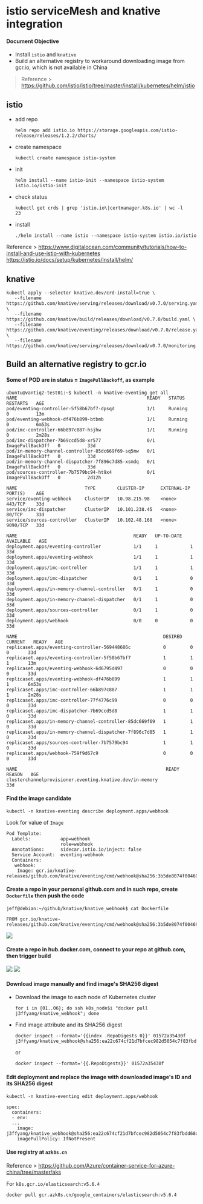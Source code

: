 # istio serviceMesh and knative integration

#### Document Objective

- Install ```istio``` and ```knative```
- Build an alternative registry to workaround downloading image from gcr.io, which is not available in China

> Reference > https://github.com/istio/istio/tree/master/install/kubernetes/helm/istio

## istio

- add repo

  ```
  helm repo add istio.io https://storage.googleapis.com/istio-release/releases/1.2.2/charts/
  ```

- create namespace

  ```
  kubectl create namespace istio-system
  ```

- init

  ```
  helm install --name istio-init --namespace istio-system istio.io/istio-init
  ```

- check status

  ```
  kubectl get crds | grep 'istio.io\|certmanager.k8s.io' | wc -l
  23
  ```

- install

  ```
  ./helm install --name istio --namespace istio-system istio.io/istio
  ```

Reference >
https://www.digitalocean.com/community/tutorials/how-to-install-and-use-istio-with-kubernetes
https://istio.io/docs/setup/kubernetes/install/helm/


## knative

```
kubectl apply --selector knative.dev/crd-install=true \
   --filename https://github.com/knative/serving/releases/download/v0.7.0/serving.yaml \
   --filename https://github.com/knative/build/releases/download/v0.7.0/build.yaml \
   --filename https://github.com/knative/eventing/releases/download/v0.7.0/release.yaml \
   --filename https://github.com/knative/serving/releases/download/v0.7.0/monitoring.yaml
```


## Build an alternative registry to gcr.io

#### Some of POD are in status = ```ImagePullBackoff```, as example

```
ubuntu@vantiq2-test01:~$ kubectl -n knative-eventing get all
NAME                                                READY   STATUS             RESTARTS   AGE
pod/eventing-controller-5f58b67bf7-dpsqd            1/1     Running            0          13m
pod/eventing-webhook-df476b899-btbmb                1/1     Running            0          6m53s
pod/imc-controller-66b897c887-hsjhw                 1/1     Running            0          2m28s
pod/imc-dispatcher-7b69ccd5d8-xr577                 0/1     ImagePullBackOff   0          33d
pod/in-memory-channel-controller-85dc669f69-sq5mw   0/1     ImagePullBackOff   0          33d
pod/in-memory-channel-dispatcher-7f896c7d85-xsmdq   0/1     ImagePullBackOff   0          33d
pod/sources-controller-7b7579bc94-ht9x4             0/1     ImagePullBackOff   0          2d12h

NAME                         TYPE        CLUSTER-IP      EXTERNAL-IP   PORT(S)    AGE
service/eventing-webhook     ClusterIP   10.98.215.98    <none>        443/TCP    33d
service/imc-dispatcher       ClusterIP   10.101.238.45   <none>        80/TCP     33d
service/sources-controller   ClusterIP   10.102.48.168   <none>        9090/TCP   33d

NAME                                           READY   UP-TO-DATE   AVAILABLE   AGE
deployment.apps/eventing-controller            1/1     1            1           33d
deployment.apps/eventing-webhook               1/1     1            1           33d
deployment.apps/imc-controller                 1/1     1            1           33d
deployment.apps/imc-dispatcher                 0/1     1            0           33d
deployment.apps/in-memory-channel-controller   0/1     1            0           33d
deployment.apps/in-memory-channel-dispatcher   0/1     1            0           33d
deployment.apps/sources-controller             0/1     1            0           33d
deployment.apps/webhook                        0/0     0            0           33d

NAME                                                      DESIRED   CURRENT   READY   AGE
replicaset.apps/eventing-controller-569448686c            0         0         0       33d
replicaset.apps/eventing-controller-5f58b67bf7            1         1         1       13m
replicaset.apps/eventing-webhook-6d6795d497               0         0         0       33d
replicaset.apps/eventing-webhook-df476b899                1         1         1       6m53s
replicaset.apps/imc-controller-66b897c887                 1         1         1       2m28s
replicaset.apps/imc-controller-77f4776c99                 0         0         0       33d
replicaset.apps/imc-dispatcher-7b69ccd5d8                 1         1         0       33d
replicaset.apps/in-memory-channel-controller-85dc669f69   1         1         0       33d
replicaset.apps/in-memory-channel-dispatcher-7f896c7d85   1         1         0       33d
replicaset.apps/sources-controller-7b7579bc94             1         1         0       33d
replicaset.apps/webhook-759f9d67c9                        0         0         0       33d

NAME                                                       READY   REASON   AGE
clusterchannelprovisioner.eventing.knative.dev/in-memory                    33d
```

#### Find the image candidate

```
kubectl -n knative-eventing describe deployment.apps/webhook
```

Look for value of ```Image```

```
Pod Template:
  Labels:           app=webhook
                    role=webhook
  Annotations:      sidecar.istio.io/inject: false
  Service Account:  eventing-webhook
  Containers:
   webhook:
    Image: gcr.io/knative-releases/github.com/knative/eventing/cmd/webhook@sha256:3b5de8074f00469c393910fd0fbac70cec10838a858c94ad755af1b6bd6712fd
```

#### Create a repo in your personal github.com and in such repo, create ```Dockerfile``` then push the code

```
jeff@debian:~/github/knative/knative_webhook$ cat Dockerfile

FROM gcr.io/knative-releases/github.com/knative/eventing/cmd/webhook@sha256:3b5de8074f00469c393910fd0fbac70cec10838a858c94ad755af1b6bd6712fd
```

<img src="../imgs/20190813_knative_github.png">

#### Create a repo in hub.docker.com, connect to your repo at github.com, then trigger build

<img src="../imgs/20190813_knative_create_repo_dockerhub.png">

<img src="../imgs/20190813_knative_docker_build.png">

#### Download image manually and find image's SHA256 digest

- Download the image to each node of Kubernetes cluster

  ```
  for i in {01..06}; do ssh k8s_node$i "docker pull j3ffyang/knative_webhook"; done
  ```

- Find image attribute and its SHA256 digest

  ```
  docker inspect --format='{{index .RepoDigests 0}}' 01572a35430f
  j3ffyang/knative_webhook@sha256:ea22c674cf21d7bfcec982d5054c7f83fbdd68d3c0d2fee3529097d34c8701c0
  ```

  or

  ```
  docker inspect --format='{{.RepoDigests}}' 01572a35430f
  ```

#### Edit deployment and replace the image with downloaded image's ID and its SHA256 digest

  ```
  kubectl -n knative-eventing edit deployment.apps/webhook
  ```

  ```
  spec:
    containers:
    - env:
    ...
      image: j3ffyang/knative_webhook@sha256:ea22c674cf21d7bfcec982d5054c7f83fbdd68d3c0d2fee3529097d34c8701c0
      imagePullPolicy: IfNotPresent
  ```

#### Use registry at ```azk8s.cn```

Reference > https://github.com/Azure/container-service-for-azure-china/tree/master/aks

For ```k8s.gcr.io/elasticsearch:v5.6.4```

```
docker pull gcr.azk8s.cn/google_containers/elasticsearch:v5.6.4

```
